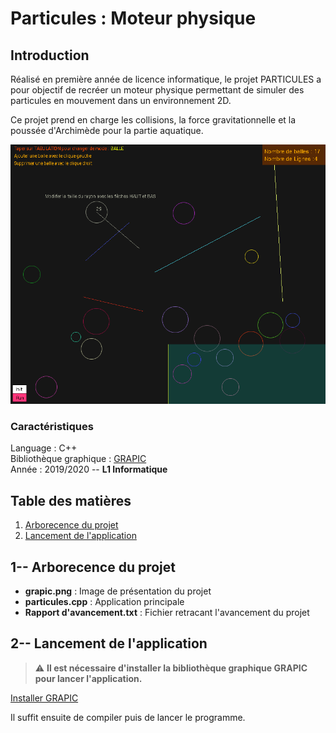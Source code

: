 # Particules : Moteur physique
## Introduction
Réalisé en première année de licence informatique, le projet PARTICULES a pour objectif de recréer un moteur physique permettant de simuler des particules en mouvement dans un environnement 2D. 

Ce projet prend en charge les collisions, la force gravitationnelle et la poussée d'Archimède pour la partie aquatique.



![Particules](grapic.png "Particules")

### Caractéristiques
Language : C++  
Bibliothèque graphique : [GRAPIC](https://perso.liris.cnrs.fr/alexandre.meyer/grapic/html/)      
Année : 2019/2020 --  **L1 Informatique**

## Table des matières
1. [Arborecence du projet](#1--arborecence-du-projet)
2. [Lancement de l'application](#2-lancement-de-l'application)

## 1-- Arborecence du projet

- **grapic.png**         : Image de présentation du projet
- **particules.cpp**      : Application principale
- **Rapport d'avancement.txt**  : Fichier retracant l'avancement du projet


## 2-- Lancement de l'application
> :warning: **Il est nécessaire d'installer la bibliothèque graphique GRAPIC pour lancer l'application.**

[Installer GRAPIC](https://perso.liris.cnrs.fr/alexandre.meyer/grapic/html/)

Il suffit ensuite de compiler puis de lancer le programme.